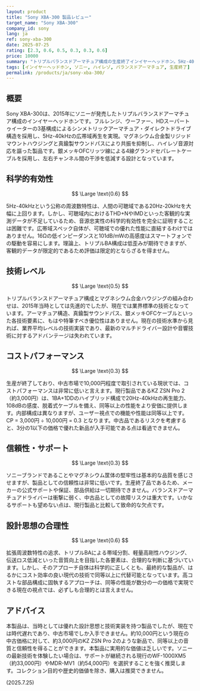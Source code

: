 ```yaml
---
layout: product
title: "Sony XBA-300 製品レビュー"
target_name: "Sony XBA-300"
company_id: sony
lang: ja
ref: sony-xba-300
date: 2025-07-25
rating: [2.3, 0.6, 0.5, 0.3, 0.3, 0.6]
price: 10000
summary: "トリプルバランスドアーマチュア構成の生産終了インイヤーヘッドホン。5Hz-40kHzという広帯域を特徴としますが、2015年当時の技術は現在では一般的です。中古市場で10,000円程度という価格に対し、同等以上の性能を持つ現行機KZ ZSN Pro 2（約3,000円）と比較するとコストパフォーマンスは極めて低いです。"
tags: [インイヤーヘッドホン, ソニー, ハイレゾ, バランスドアーマチュア, 生産終了]
permalink: /products/ja/sony-xba-300/
---
```

## 概要

Sony XBA-300は、2015年にソニーが発売したトリプルバランスドアーマチュア構成のインイヤーヘッドホンです。フルレンジ、ウーファー、HDスーパートゥイーターの3基構成によるシンメトリックアーマチュア・ダイレクトドライブ構造を採用し、5Hz-40kHzの広帯域再生を実現。マグネシウム合金製リジッドマウントハウジングと真鍮製サウンドパスにより共振を抑制し、ハイレゾ音源対応を謳った製品です。銀メッキOFCリッツ線による4線グランドセパレートケーブルを採用し、左右チャンネル間の干渉を低減する設計となっています。

## 科学的有効性

$$ \Large \text{0.6} $$

5Hz-40kHzという公称の周波数特性は、人間の可聴域である20Hz-20kHzを大幅に上回ります。しかし、可聴域内におけるTHD+NやIMDといった客観的な実測データが不足しているため、音源忠実性の科学的有効性を完全に証明することは困難です。広帯域スペック自体が、可聴域での優れた性能に直結するわけではありません。16Ωの低インピーダンスと101dB/mWの高感度はスマートフォンでの駆動を容易にします。理論上、トリプルBA構成は低歪みが期待できますが、客観的データが限定的であるため評価は限定的とならざるを得ません。

## 技術レベル

$$ \Large \text{0.5} $$

トリプルバランスドアーマチュア構成とマグネシウム合金ハウジングの組み合わせは、2015年当時としては先進的でしたが、現在では業界標準の技術となっています。アーマチュア構造、真鍮製サウンドパス、銀メッキOFCケーブルといった各技術要素に、もはや特筆すべき優位性はありません。現在の技術水準から見れば、業界平均レベルの技術実装であり、最新のマルチドライバー設計や音響技術に対するアドバンテージは失われています。

## コストパフォーマンス

$$ \Large \text{0.3} $$

生産が終了しており、中古市場で10,000円程度で取引されている現状では、コストパフォーマンスは非常に低いと言えます。現行製品であるKZ ZSN Pro 2（約3,000円）は、1BA+1DDのハイブリッド構成で20Hz-40kHzの再生能力、108dBの感度、脱着式ケーブルを備え、同等以上の性能をより安価に提供します。内部構成は異なりますが、ユーザー視点での機能や性能は同等以上です。CP = 3,000円 ÷ 10,000円 = 0.3 となります。中古品であるリスクを考慮すると、3分の1以下の価格で優れた新品が入手可能である点は看過できません。

## 信頼性・サポート

$$ \Large \text{0.3} $$

ソニーブランドであることやマグネシウム筐体の堅牢性は基本的な品質を感じさせますが、製品としての信頼性は非常に低いです。生産終了品であるため、メーカーの公式サポートや保証、部品供給は一切期待できません。バランスドアーマチュアドライバーは衝撃に弱く、中古品としての故障リスクは重大です。いかなるサポートも望めない点は、現行製品と比較して致命的な欠点です。

## 設計思想の合理性

$$ \Large \text{0.6} $$

拡張周波数特性の追求、トリプルBAによる帯域分割、軽量高剛性ハウジング、伝送ロス低減といった音質向上を目指した各要素は、合理的な判断に基づいています。しかし、そのアプローチ自体は科学的に正しくとも、最終的な製品が、はるかにコスト効率の良い現代の技術で同等以上に代替可能となっています。高コストな部品構成に固執するアプローチは、同等の性能が数分の一の価格で実現できる現在の視点では、必ずしも合理的とは言えません。

## アドバイス

本製品は、当時としては優れた設計思想と技術実装を持つ製品でしたが、現在では時代遅れであり、中古市場でしか入手できません。約10,000円という現在の中古価格に対して、約3,000円のKZ ZSN Pro 2のような新品で、同等以上の音質と信頼性を得ることができます。本製品に実用的な価値は乏しいです。ソニーの最新技術を体験したい場合は、サポートが継続される現行のWF-1000XM5（約33,000円）やMDR-MV1（約54,000円）を選択することを強く推奨します。コレクション目的や歴史的価値を除き、購入は推奨できません。

(2025.7.25)
